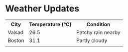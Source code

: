 # Weather Updates

<!-- WEATHER-UPDATE-START -->
<table><tr><th>City</th><th>Temperature (°C)</th><th>Condition</th></tr><tr><td>Valsad</td><td>26.5</td><td>Patchy rain nearby</td></tr><tr><td>Boston</td><td>31.1</td><td>Partly cloudy</td></tr><tr><td></td><td></td><td></td></tr></table>
<!-- WEATHER-UPDATE-END -->
